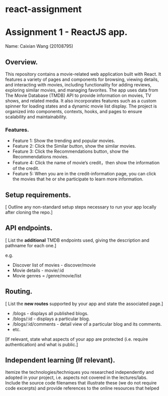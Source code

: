 # react-assignment

# Assignment 1 - ReactJS app.

Name: Caixian Wang (20108795)

## Overview.

This repository contains a movie-related web application built with React. It features a variety of pages and components for browsing, viewing details, and interacting with movies, including functionality for adding reviews, exploring similar movies, and managing favorites. The app uses data from The Movie Database (TMDB) API to provide information on movies, TV shows, and related media. It also incorporates features such as a custom spinner for loading states and a dynamic movie list display. The project is organized into components, contexts, hooks, and pages to ensure scalability and maintainability.

### Features.
+ Feature 1: Show the trending and popular movies.
+ Feature 2: Click the Similar button, show the similar movies.
+ Feature 3: Click the Recommendations button, show the Recommendations movies.
+ Feature 4:  Click the name of movie‘s credit，then show the information of the credit.
+ Feature 5:  When you are in the credit-information page, you can click the movies that he or she participate to learn more information.

## Setup requirements.

[ Outline any non-standard setup steps necessary to run your app locally after cloning the repo.]

## API endpoints.

[ List the __additional__ TMDB endpoints used, giving the description and pathname for each one.] 

e.g.
+ Discover list of movies - discover/movie
+ Movie details - movie/:id
+ Movie genres = /genre/movie/list

## Routing.

[ List the __new routes__ supported by your app and state the associated page.]

+ /blogs - displays all published blogs.
+ /blogs/:id - displays a particular blog.
+ /blogs/:id/comments - detail view of a particular blog and its comments.
+ etc.

[If relevant, state what aspects of your app are protected (i.e. require authentication) and what is public.]

## Independent learning (If relevant).

Itemize the technologies/techniques you researched independently and adopted in your project, 
i.e. aspects not covered in the lectures/labs. Include the source code filenames that illustrate these 
(we do not require code excerpts) and provide references to the online resources that helped 

